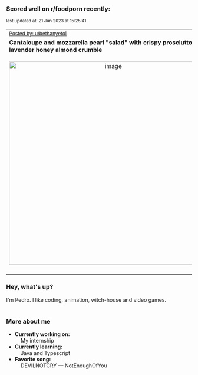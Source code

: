 ### Scored well on r/foodporn recently:

<p align="left"><sub>last updated at: 21 Jun 2023 at 15:25:41</sub></p>

|   |
| --- |
| <sub>[Posted by: u/bethanyetoi][source]</sub> |
| **Cantaloupe and mozzarella pearl "salad" with crispy prosciutto and lavender honey almond crumble** | 
|<p align="center"> <img alt="image" src="https://i.redd.it/t6f9ulcec27b1.jpg" width="550" /> </p>|
|   |

### Hey, what's up?

I'm Pedro. I like coding, animation, witch-house and video games.<br><br>

### More about me
- **Currently working on:**  
&nbsp;&nbsp;&nbsp;&nbsp;My internship
- **Currently learning:**  
&nbsp;&nbsp;&nbsp;&nbsp;Java and Typescript
- **Favorite song:**  
&nbsp;&nbsp;&nbsp;&nbsp;DEVILNOTCRY — NotEnoughOfYou<br><br>

  



  
  
  
[linkedin]: https://linkedin.com/in/pedro-h-r-gomes-8a487b14a/
[gmail]: mailto:pilique11@gmail.com
[source]: https://reddit.com/r/FoodPorn/comments/14dv21p/cantaloupe_and_mozzarella_pearl_salad_with_crispy/
[redditAPI]: https://www.reddit.com/dev/api/